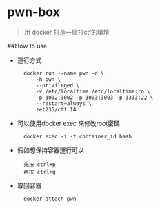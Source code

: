 # pwn-box

> 用 docker 打造一個打ctf的環境

##How to use


* 運行方式

        docker run --name pwn -d \
            -h pwn \
            --privileged \
            -v /etc/localtime:/etc/localtime:ro \
            -p 3002:3002 -p 3003:3003 -p 3333:22 \
            --restart=always \
            zet235/ctf:14

* 可以使用docker exec 來修改root密碼

        docker exec -i -t container_id bash

* 假如想保持容器運行可以

        先按 ctrl+p
        再按 ctrl+q

* 取回容器

        docker attach pwn

